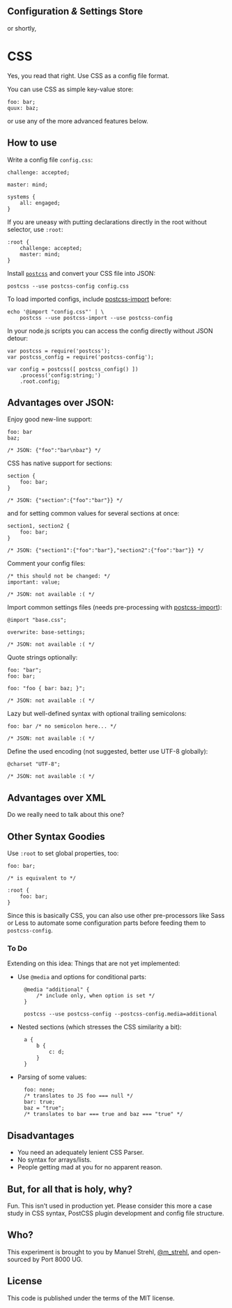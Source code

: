 ## Configuration _&_ Settings Store

or shortly,

# CSS

Yes, you read that right. Use CSS as a config file format.

You can use CSS as simple key-value store:

    foo: bar;
    quux: baz;

or use any of the more advanced features below.

## How to use

Write a config file `config.css`:

    challenge: accepted;

    master: mind;

    systems {
        all: engaged;
    }

If you are uneasy with putting declarations directly in the root without
selector, use `:root`:

    :root {
        challenge: accepted;
        master: mind;
    }

Install [`postcss`](https://github.com/postcss/postcss) and convert your
CSS file into JSON:

    postcss --use postcss-config config.css

To load imported configs, include
[postcss-import](https://github.com/postcss/postcss-import) before:

    echo '@import "config.css"' | \
        postcss --use postcss-import --use postcss-config

In your node.js scripts you can access the config directly without JSON
detour:

    var postcss = require('postcss');
    var postcss_config = require('postcss-config');

    var config = postcss([ postcss_config() ])
        .process('config:string;')
        .root.config;

## Advantages over JSON:

Enjoy good new-line support:

    foo: bar
    baz;

    /* JSON: {"foo":"bar\nbaz"} */

CSS has native support for sections:

    section {
        foo: bar;
    }

    /* JSON: {"section":{"foo":"bar"}} */

and for setting common values for several sections at once:

    section1, section2 {
        foo: bar;
    }

    /* JSON: {"section1":{"foo":"bar"},"section2":{"foo":"bar"}} */

Comment your config files:

    /* this should not be changed: */
    important: value;

    /* JSON: not available :( */

Import common settings files (needs pre-processing with
[postcss-import](https://github.com/postcss/postcss-import)):

    @import "base.css";

    overwrite: base-settings;

    /* JSON: not available :( */

Quote strings optionally:

    foo: "bar";
    foo: bar;

    foo: "foo { bar: baz; }";

    /* JSON: not available :( */

Lazy but well-defined syntax with optional trailing semicolons:

    foo: bar /* no semicolon here... */

    /* JSON: not available :( */

Define the used encoding (not suggested, better use UTF-8 globally):

    @charset "UTF-8";

    /* JSON: not available :( */

## Advantages over XML

Do we really need to talk about this one?

## Other Syntax Goodies

Use `:root` to set global properties, too:

    foo: bar;

    /* is equivalent to */

    :root {
        foo: bar;
    }

Since this is basically CSS, you can also use other pre-processors like Sass
or Less to automate some configuration parts before feeding them to
`postcss-config`.

### To Do

Extending on this idea: Things that are not yet implemented:

* Use `@media` and options for conditional parts:

        @media "additional" {
            /* include only, when option is set */
        }

        postcss --use postcss-config --postcss-config.media=additional

* Nested sections (which stresses the CSS similarity a bit):

        a {
            b {
                c: d;
            }
        }

* Parsing of some values:

        foo: none;
        /* translates to JS foo === null */
        bar: true;
        baz = "true";
        /* translates to bar === true and baz === "true" */

## Disadvantages

* You need an adequately lenient CSS Parser.
* No syntax for arrays/lists.
* People getting mad at you for no apparent reason.

## But, for all that is holy, why?

Fun. This isn't used in production yet. Please consider this more a case
study in CSS syntax, PostCSS plugin development and config file structure.

## Who?

This experiment is brought to you by Manuel Strehl,
[@m_strehl](http://twitter.com/m_strehl), and open-sourced by Port 8000 UG.

## License

This code is published under the terms of the MIT license.
